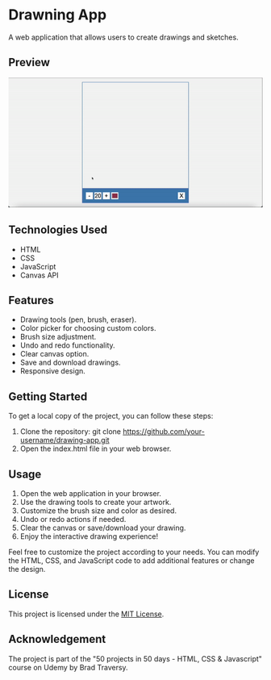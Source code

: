 # Drawning App
A web application that allows users to create drawings and sketches.

## Preview

![Alt Text](img/drawning_app.gif)

## Technologies Used

- HTML
- CSS
- JavaScript
- Canvas API

## Features

- Drawing tools (pen, brush, eraser).
- Color picker for choosing custom colors.
- Brush size adjustment.
- Undo and redo functionality.
- Clear canvas option.
- Save and download drawings.
- Responsive design.

## Getting Started

To get a local copy of the project, you can follow these steps:

1. Clone the repository: git clone https://github.com/your-username/drawing-app.git
2. Open the index.html file in your web browser.

## Usage

1. Open the web application in your browser.
2. Use the drawing tools to create your artwork.
3. Customize the brush size and color as desired.
4. Undo or redo actions if needed.
5. Clear the canvas or save/download your drawing.
6. Enjoy the interactive drawing experience!

Feel free to customize the project according to your needs. You can modify the HTML, CSS, and JavaScript code to add additional features or change the design.

## License

This project is licensed under the [MIT License](LICENSE).

## Acknowledgement

The project is part of the "50 projects in 50 days - HTML, CSS & Javascript" course on Udemy by Brad Traversy.





